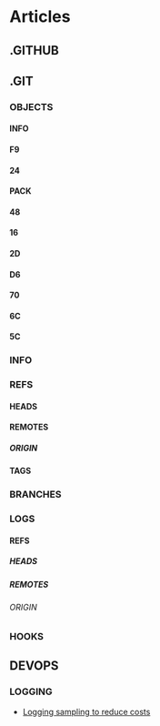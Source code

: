 # Articles

## .GITHUB


## .GIT


### OBJECTS


#### INFO


#### F9


#### 24


#### PACK


#### 48


#### 16


#### 2D


#### D6


#### 70


#### 6C


#### 5C


### INFO


### REFS


#### HEADS


#### REMOTES


##### ORIGIN


#### TAGS


### BRANCHES


### LOGS


#### REFS


##### HEADS


##### REMOTES


###### ORIGIN


### HOOKS


## DEVOPS


### LOGGING

- [Logging sampling to reduce costs](DevOps/Logging/Logging_sampling_to_reduce_costs.md)
